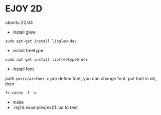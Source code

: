 EJOY 2D
=======

ubuntu 22.04

* install glew

```
sudo apt-get install libglew-dev
```

* install freetype

```
sudo apt-get install libfreetype6-dev
```

* install font

path `posix/winfont.c` pre define font, you can change font. put font in dir, then

```
fc-cache -f -v
```
* make 
* ./ej2d examples/ex01.lua to test